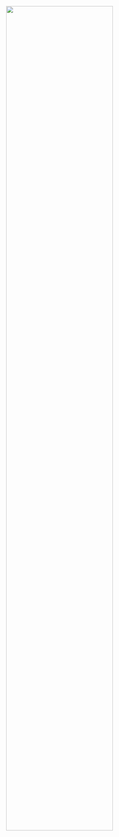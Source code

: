 <p align="center">
  <img src="https://raw.githubusercontent.com/jkimOTD/jkimOTD.github.io/master/assets/images/about_me.png" style="width: 75%;">
</p>
